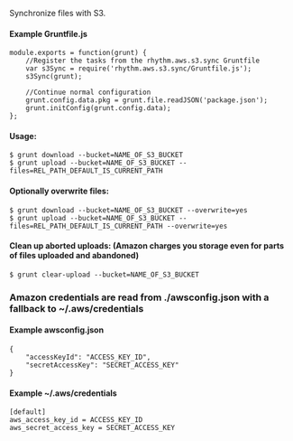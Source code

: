 Synchronize files with S3.

#### Example Gruntfile.js

    module.exports = function(grunt) {
        //Register the tasks from the rhythm.aws.s3.sync Gruntfile
        var s3Sync = require('rhythm.aws.s3.sync/Gruntfile.js');
        s3Sync(grunt);
        
        //Continue normal configuration
        grunt.config.data.pkg = grunt.file.readJSON('package.json');
        grunt.initConfig(grunt.config.data);
    };

#### Usage:

    $ grunt download --bucket=NAME_OF_S3_BUCKET
    $ grunt upload --bucket=NAME_OF_S3_BUCKET --files=REL_PATH_DEFAULT_IS_CURRENT_PATH

#### Optionally overwrite files:

    $ grunt download --bucket=NAME_OF_S3_BUCKET --overwrite=yes
    $ grunt upload --bucket=NAME_OF_S3_BUCKET --files=REL_PATH_DEFAULT_IS_CURRENT_PATH --overwrite=yes
    
#### Clean up aborted uploads: (Amazon charges you storage even for parts of files uploaded and abandoned)

    $ grunt clear-upload --bucket=NAME_OF_S3_BUCKET

### Amazon credentials are read from ./awsconfig.json with a fallback to ~/.aws/credentials

#### Example awsconfig.json

    {
        "accessKeyId": "ACCESS_KEY_ID",
        "secretAccessKey": "SECRET_ACCESS_KEY"
    }

#### Example ~/.aws/credentials

    [default]
    aws_access_key_id = ACCESS_KEY_ID
    aws_secret_access_key = SECRET_ACCESS_KEY